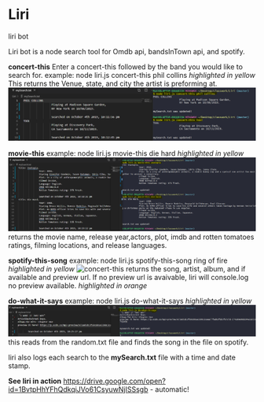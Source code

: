 # Liri
liri bot



Liri bot is a node search tool for Omdb api, bandsInTown api, and spotify. 

**concert-this**
Enter a concert-this followed by the band you would like to search for.
example: node liri.js concert-this phil collins
*highlighted in yellow*
This returns the Venue, state, and city the artist is preforming at.
![concert-this](https://github.com/MattRoger/Liri/blob/master/liri/concert-this.png?raw=true)

**movie-this**
example: node liri.js movie-this die hard
*highlighted in yellow*
![concert-this](https://github.com/MattRoger/Liri/blob/master/liri/movie-this.png?raw=true)
returns the movie name, release year,actors, plot, imdb and rotten tomatoes ratings, filming locations, and release languages. 

**spotify-this-song**
example: node liri.js spotify-this-song ring of fire
*highlighted in yellow*
![concert-this](https://github.com/MattRoger/Liri/blob/master/liri/spotify-this.png?raw=true)
returns the song, artist, album, and if available and preview url. 
If no preview url is avaivable, liri will console.log no preview available.
*highlighted in orange*

**do-what-it-says**
example: node liri.js do-what-it-says
*highlighted in yellow*
![concert-this](https://github.com/MattRoger/Liri/blob/master/liri/do-what-it-says.png?raw=true)
this reads from the random.txt file and finds the song in the file on spotify.

liri also logs each search to the **mySearch.txt** file with a time and date stamp. 

**See liri in action**
https://drive.google.com/open?id=1BvtpHhYFhQdkqiJVo61CsyuwNjISSsgb - automatic!

